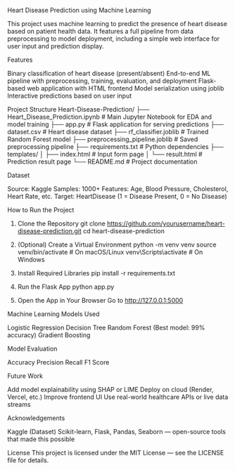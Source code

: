 Heart Disease Prediction using Machine Learning

This project uses machine learning to predict the presence of heart disease based on patient health data. It features a full pipeline from data preprocessing to model deployment, including a simple web interface for user input and prediction display.


Features

Binary classification of heart disease (present/absent)
End-to-end ML pipeline with preprocessing, training, evaluation, and deployment
Flask-based web application with HTML frontend
Model serialization using joblib
Interactive predictions based on user input


Project Structure
Heart-Disease-Prediction/
├── Heart_Disease_Prediction.ipynb       # Main Jupyter Notebook for EDA and model training
├── app.py                               # Flask application for serving predictions
├── dataset.csv                          # Heart disease dataset
├── rf_classifier.joblib                 # Trained Random Forest model
├── preprocessing_pipeline.joblib        # Saved preprocessing pipeline
├── requirements.txt                     # Python dependencies
├── templates/
│   ├── index.html                       # Input form page
│   └── result.html                      # Prediction result page
└── README.md                            # Project documentation


Dataset

Source: Kaggle
Samples: 1000+
Features: Age, Blood Pressure, Cholesterol, Heart Rate, etc.
Target: HeartDisease (1 = Disease Present, 0 = No Disease)


How to Run the Project

1. Clone the Repository
git clone https://github.com/yourusername/heart-disease-prediction.git
cd heart-disease-prediction

2. (Optional) Create a Virtual Environment
python -m venv venv
source venv/bin/activate        # On macOS/Linux
venv\Scripts\activate           # On Windows

3. Install Required Libraries
pip install -r requirements.txt

4. Run the Flask App
python app.py

5. Open the App in Your Browser
Go to http://127.0.0.1:5000


Machine Learning Models Used

Logistic Regression
Decision Tree
Random Forest (Best model: 99% accuracy)
Gradient Boosting


Model Evaluation

Accuracy
Precision
Recall
F1 Score


Future Work

Add model explainability using SHAP or LIME
Deploy on cloud (Render, Vercel, etc.)
Improve frontend UI
Use real-world healthcare APIs or live data streams


Acknowledgements

Kaggle (Dataset)
Scikit-learn, Flask, Pandas, Seaborn — open-source tools that made this possible

License
This project is licensed under the MIT License — see the LICENSE file for details.
